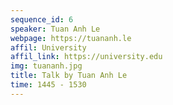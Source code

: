 ```yaml
---
sequence_id: 6
speaker: Tuan Anh Le
webpage: https://tuananh.le
affil: University
affil_link: https://university.edu
img: tuananh.jpg
title: Talk by Tuan Anh Le
time: 1445 - 1530
---
```

